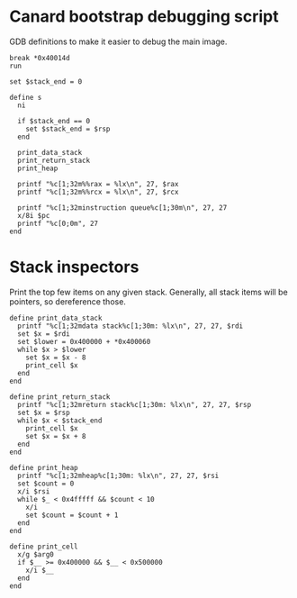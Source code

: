 # Canard bootstrap debugging script

GDB definitions to make it easier to debug the main image.

    break *0x40014d
    run

    set $stack_end = 0

    define s
      ni

      if $stack_end == 0
        set $stack_end = $rsp
      end

      print_data_stack
      print_return_stack
      print_heap

      printf "%c[1;32m%%rax = %lx\n", 27, $rax
      printf "%c[1;32m%%rcx = %lx\n", 27, $rcx

      printf "%c[1;32minstruction queue%c[1;30m\n", 27, 27
      x/8i $pc
      printf "%c[0;0m", 27
    end

# Stack inspectors

Print the top few items on any given stack. Generally, all stack items will be
pointers, so dereference those.

    define print_data_stack
      printf "%c[1;32mdata stack%c[1;30m: %lx\n", 27, 27, $rdi
      set $x = $rdi
      set $lower = 0x400000 + *0x400060
      while $x > $lower
        set $x = $x - 8
        print_cell $x
      end
    end

    define print_return_stack
      printf "%c[1;32mreturn stack%c[1;30m: %lx\n", 27, 27, $rsp
      set $x = $rsp
      while $x < $stack_end
        print_cell $x
        set $x = $x + 8
      end
    end

    define print_heap
      printf "%c[1;32mheap%c[1;30m: %lx\n", 27, 27, $rsi
      set $count = 0
      x/i $rsi
      while $_ < 0x4fffff && $count < 10
        x/i
        set $count = $count + 1
      end
    end

    define print_cell
      x/g $arg0
      if $__ >= 0x400000 && $__ < 0x500000
        x/i $__
      end
    end